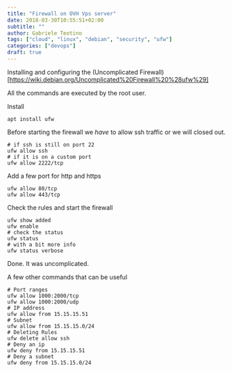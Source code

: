 ```yaml
---
title: "Firewall on OVH Vps server"
date: 2018-03-30T10:55:51+02:00
subtitle: ""
author: Gabriele Teotino
tags: ["cloud", "linux", "debian", "security", "ufw"]
categories: ["devops"]
draft: true
---
```


Installing and configuring the (Uncomplicated Firewall)[https://wiki.debian.org/Uncomplicated%20Firewall%20%28ufw%29]

<!--more-->

All the commands are executed by the root user.

Install
```shell
apt install ufw
```

Before starting the firewall we *have* to allow ssh traffic or we will closed out.

```shell
# if ssh is still on port 22
ufw allow ssh
# if it is on a custom port
ufw allow 2222/tcp
```

Add a few port for http and https
```shell
ufw allow 80/tcp
ufw allow 443/tcp
```

Check the rules and start the firewall
```shell
ufw show added
ufw enable
# check the status
ufw status
# with a bit more info
ufw status verbose
```

Done. It was uncomplicated.

A few other commands that can be useful

```shell
# Port ranges
ufw allow 1000:2000/tcp
ufw allow 1000:2000/udp
# IP address
ufw allow from 15.15.15.51
# Subnet
ufw allow from 15.15.15.0/24
# Deleting Rules
ufw delete allow ssh
# Deny an ip
ufw deny from 15.15.15.51
# Deny a subnet
ufw deny from 15.15.15.0/24
```
